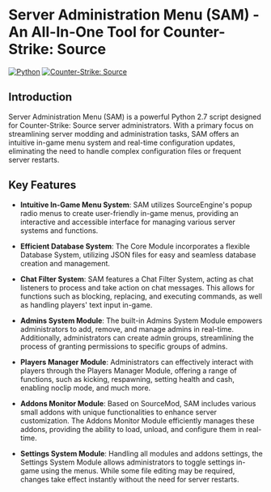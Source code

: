 # Server Administration Menu (SAM) - An All-In-One Tool for Counter-Strike: Source

[![Python](https://img.shields.io/badge/python-2.7-blue.svg)](https://www.python.org/)
[![Counter-Strike: Source](https://img.shields.io/badge/Counter--Strike-Source-orange.svg)](https://store.steampowered.com/app/240)

## Introduction

Server Administration Menu (SAM) is a powerful Python 2.7 script designed for Counter-Strike: Source server administrators. With a primary focus on streamlining server modding and administration tasks, SAM offers an intuitive in-game menu system and real-time configuration updates, eliminating the need to handle complex configuration files or frequent server restarts.

## Key Features

- **Intuitive In-Game Menu System**: SAM utilizes SourceEngine's popup radio menus to create user-friendly in-game menus, providing an interactive and accessible interface for managing various server systems and functions.

- **Efficient Database System**: The Core Module incorporates a flexible Database System, utilizing JSON files for easy and seamless database creation and management.

- **Chat Filter System**: SAM features a Chat Filter System, acting as chat listeners to process and take action on chat messages. This allows for functions such as blocking, replacing, and executing commands, as well as handling players' text input in-game.

- **Admins System Module**: The built-in Admins System Module empowers administrators to add, remove, and manage admins in real-time. Additionally, administrators can create admin groups, streamlining the process of granting permissions to specific groups of admins.

- **Players Manager Module**: Administrators can effectively interact with players through the Players Manager Module, offering a range of functions, such as kicking, respawning, setting health and cash, enabling noclip mode, and much more.

- **Addons Monitor Module**: Based on SourceMod, SAM includes various small addons with unique functionalities to enhance server customization. The Addons Monitor Module efficiently manages these addons, providing the ability to load, unload, and configure them in real-time.

- **Settings System Module**: Handling all modules and addons settings, the Settings System Module allows administrators to toggle settings in-game using the menus. While some file editing may be required, changes take effect instantly without the need for server restarts.
